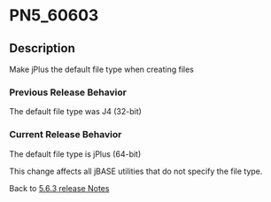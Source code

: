 # PN5_60603

<PageHeader />

## Description

Make jPlus the default file type when creating files

### Previous Release Behavior

The default file type was J4 (32-bit)

### Current Release Behavior

The default file type is jPlus (64-bit)

This change affects all jBASE utilities that do not specify the file type.

Back to [5.6.3 release Notes](./../README.md)
  
<PageFooter />
